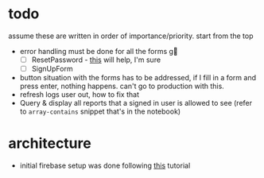 # todo
assume these are written in order of importance/priority. start from the top
- error handling must be done for all the forms g😬
  - [ ] ResetPassword - [this](https://www.tabnine.com/code/javascript/functions/firebase/Promise/sendPasswordResetEmail) will help, I'm sure
  - [ ] SignUpForm
- button situation with the forms has to be addressed, if I fill in a form and press enter, nothing happens. can't go to production with this.
- refresh logs user out, how to fix that
- Query & display all reports that a signed in user is allowed to see (refer to `array-contains` snippet that's in the notebook)

# architecture
- initial firebase setup was done following [this](https://betterprogramming.pub/implement-user-authentication-with-next-js-and-firebase-fb9414adba08) tutorial